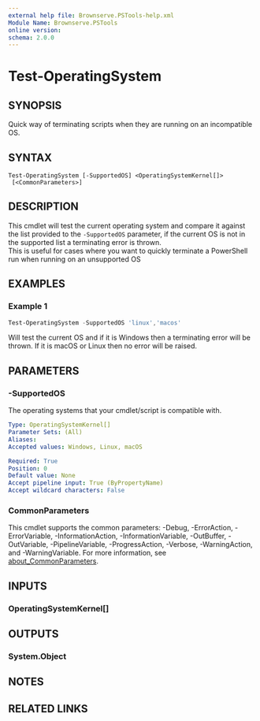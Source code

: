 ```yaml
---
external help file: Brownserve.PSTools-help.xml
Module Name: Brownserve.PSTools
online version:
schema: 2.0.0
---
```


# Test-OperatingSystem

## SYNOPSIS

Quick way of terminating scripts when they are running on an incompatible OS.

## SYNTAX

```text
Test-OperatingSystem [-SupportedOS] <OperatingSystemKernel[]>
 [<CommonParameters>]
```

## DESCRIPTION

This cmdlet will test the current operating system and compare it against the list provided to the `-SupportedOS` parameter, if the current OS is not in the supported list a terminating error is thrown.  
This is useful for cases where you want to quickly terminate a PowerShell run when running on an unsupported OS

## EXAMPLES

### Example 1

```powershell
Test-OperatingSystem -SupportedOS 'linux','macos'
```

Will test the current OS and if it is Windows then a terminating error will be thrown. If it is macOS or Linux then no error will be raised.

## PARAMETERS

### -SupportedOS

The operating systems that your cmdlet/script is compatible with.

```yaml
Type: OperatingSystemKernel[]
Parameter Sets: (All)
Aliases:
Accepted values: Windows, Linux, macOS

Required: True
Position: 0
Default value: None
Accept pipeline input: True (ByPropertyName)
Accept wildcard characters: False
```

### CommonParameters

This cmdlet supports the common parameters: -Debug, -ErrorAction, -ErrorVariable, -InformationAction, -InformationVariable, -OutBuffer, -OutVariable, -PipelineVariable, -ProgressAction, -Verbose, -WarningAction, and -WarningVariable. For more information, see [about_CommonParameters](http://go.microsoft.com/fwlink/?LinkID=113216).

## INPUTS

### OperatingSystemKernel[]

## OUTPUTS

### System.Object

## NOTES

## RELATED LINKS
